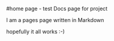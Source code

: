 #home page - test Docs page for project

I am a pages page written in Markdown

hopefully it all works :-)